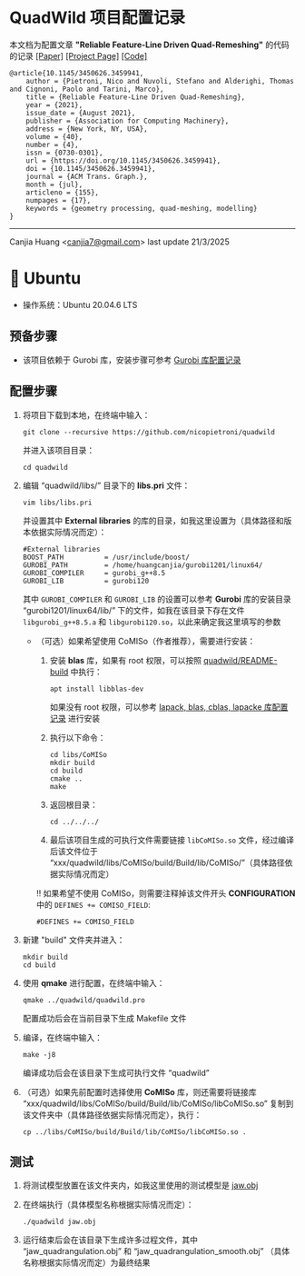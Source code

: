 # QuadWild 项目配置记录

本文档为配置文章 **"Reliable Feature-Line Driven Quad-Remeshing"** 的代码的记录 [[Paper]](https://dl.acm.org/doi/10.1145/3450626.3459941) [[Project Page]](https://www.quadmesh.cloud) [[Code]](https://github.com/nicopietroni/quadwild)

```
@article{10.1145/3450626.3459941,
    author = {Pietroni, Nico and Nuvoli, Stefano and Alderighi, Thomas and Cignoni, Paolo and Tarini, Marco},
    title = {Reliable Feature-Line Driven Quad-Remeshing},
    year = {2021},
    issue_date = {August 2021},
    publisher = {Association for Computing Machinery},
    address = {New York, NY, USA},
    volume = {40},
    number = {4},
    issn = {0730-0301},
    url = {https://doi.org/10.1145/3450626.3459941},
    doi = {10.1145/3450626.3459941},
    journal = {ACM Trans. Graph.},
    month = {jul},
    articleno = {155},
    numpages = {17},
    keywords = {geometry processing, quad-meshing, modelling}
}
```

---

Canjia Huang <<canjia7@gmail.com>> last update 21/3/2025

# :penguin: Ubuntu

- 操作系统：Ubuntu 20.04.6 LTS

## 预备步骤

- 该项目依赖于 Gurobi 库，安装步骤可参考 [Gurobi 库配置记录](../Gurobi/)

## 配置步骤

1. 将项目下载到本地，在终端中输入：

    ```
    git clone --recursive https://github.com/nicopietroni/quadwild
    ```

    并进入该项目目录：

    ```
    cd quadwild
    ```

2. 编辑 “quadwild/libs/” 目录下的 **libs.pri** 文件：

    ```
    vim libs/libs.pri
    ```

    并设置其中 **External libraries** 的库的目录，如我这里设置为（具体路径和版本依据实际情况而定）：

    ```
    #External libraries
    BOOST_PATH          = /usr/include/boost/
    GUROBI_PATH         = /home/huangcanjia/gurobi1201/linux64/
    GUROBI_COMPILER     = gurobi_g++8.5
    GUROBI_LIB          = gurobi120
    ```

    其中 `GUROBI_COMPILER` 和 `GUROBI_LIB` 的设置可以参考 **Gurobi** 库的安装目录 “gurobi1201/linux64/lib/” 下的文件，如我在该目录下存在文件 `libgurobi_g++8.5.a` 和 `libgurobi120.so`，以此来确定我这里填写的参数

    - （可选）如果希望使用 CoMISo（作者推荐），需要进行安装：

        1. 安装 **blas** 库，如果有 root 权限，可以按照 [quadwild/README-build](https://github.com/nicopietroni/quadwild?tab=readme-ov-file#build) 中执行：

            ```
            apt install libblas-dev
            ```

            如果没有 root 权限，可以参考 [lapack, blas, cblas, lapacke 库配置记录](../LAPACK/) 进行安装

        2. 执行以下命令：

            ```
            cd libs/CoMISo
            mkdir build
            cd build
            cmake ..
            make
            ```
        
        3. 返回根目录：

            ```
            cd ../../../
            ```
        
        4. 最后该项目生成的可执行文件需要链接 `libCoMISo.so` 文件，经过编译后该文件位于 “xxx/quadwild/libs/CoMISo/build/Build/lib/CoMISo/”（具体路径依据实际情况而定）

        :bangbang: 如果希望不使用 CoMISo，则需要注释掉该文件开头 **CONFIGURATION** 中的 `DEFINES += COMISO_FIELD`:

        ```
        #DEFINES += COMISO_FIELD
        ```

1. 新建 "build" 文件夹并进入：

    ```
    mkdir build
    cd build
    ```

2. 使用 **qmake** 进行配置，在终端中输入：

    ```
    qmake ../quadwild/quadwild.pro
    ```

    配置成功后会在当前目录下生成 Makefile 文件

3. 编译，在终端中输入：

    ```
    make -j8
    ```

    编译成功后会在该目录下生成可执行文件 “quadwild”

4. （可选）如果先前配置时选择使用 **CoMISo** 库，则还需要将链接库 “xxx/quadwild/libs/CoMISo/build/Build/lib/CoMISo/libCoMISo.so” 复制到该文件夹中（具体路径依据实际情况而定），执行：

    ```
    cp ../libs/CoMISo/build/Build/lib/CoMISo/libCoMISo.so .
    ```

## 测试

1. 将测试模型放置在该文件夹内，如我这里使用的测试模型是 [jaw.obj](../QuadWild-Bi-MDF-solver/jaw.obj)

2. 在终端执行（具体模型名称根据实际情况而定）：

    ```
    ./quadwild jaw.obj
    ```

3. 运行结束后会在该目录下生成许多过程文件，其中 “jaw_quadrangulation.obj” 和 “jaw_quadrangulation_smooth.obj” （具体名称根据实际情况而定）为最终结果